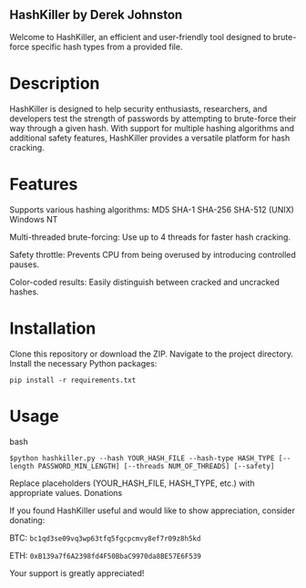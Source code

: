## HashKiller by Derek Johnston

Welcome to HashKiller, an efficient and user-friendly tool designed to brute-force specific hash types from a provided file.

# Description

HashKiller is designed to help security enthusiasts, researchers, and developers test the strength of passwords by attempting to brute-force their way through a given hash. With support for multiple hashing algorithms and additional safety features, HashKiller provides a versatile platform for hash cracking.

# Features

  Supports various hashing algorithms:
        MD5
        SHA-1
        SHA-256
        SHA-512 (UNIX)
        Windows NT

  Multi-threaded brute-forcing: Use up to 4 threads for faster hash cracking.

  Safety throttle: Prevents CPU from being overused by introducing controlled pauses.

  Color-coded results: Easily distinguish between cracked and uncracked hashes.


# Installation

  Clone this repository or download the ZIP.
  Navigate to the project directory.
  Install the necessary Python packages:
  
  `pip install -r requirements.txt`

# Usage

bash

`$python hashkiller.py --hash YOUR_HASH_FILE --hash-type HASH_TYPE [--length PASSWORD_MIN_LENGTH] [--threads NUM_OF_THREADS] [--safety]`

Replace placeholders (YOUR_HASH_FILE, HASH_TYPE, etc.) with appropriate values.
Donations

If you found HashKiller useful and would like to show appreciation, consider donating:

BTC:
    `bc1qd3se09vq3wp63tfq5fgcpcmvy8ef7r09z8h5kd`

ETH:
    `0xB139a7f6A2398fd4F50BbaC9970da8BE57E6F539`

Your support is greatly appreciated!
